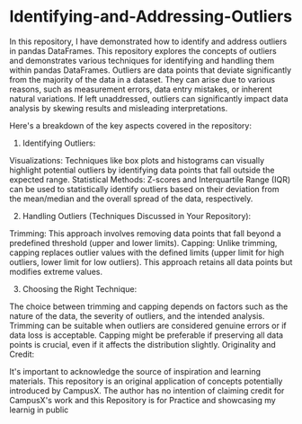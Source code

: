 # Identifying-and-Addressing-Outliers
In this repository, I have demonstrated how to identify and address outliers in pandas DataFrames.
This repository explores the concepts of outliers and demonstrates various techniques for identifying and handling them within pandas DataFrames. Outliers are data points that deviate significantly from the majority of the data in a dataset. They can arise due to various reasons, such as measurement errors, data entry mistakes, or inherent natural variations. If left unaddressed, outliers can significantly impact data analysis by skewing results and misleading interpretations.

Here's a breakdown of the key aspects covered in the repository:

1. Identifying Outliers:

Visualizations: Techniques like box plots and histograms can visually highlight potential outliers by identifying data points that fall outside the expected range.
Statistical Methods: Z-scores and Interquartile Range (IQR) can be used to statistically identify outliers based on their deviation from the mean/median and the overall spread of the data, respectively.

2. Handling Outliers (Techniques Discussed in Your Repository):

Trimming: This approach involves removing data points that fall beyond a predefined threshold (upper and lower limits).
Capping: Unlike trimming, capping replaces outlier values with the defined limits (upper limit for high outliers, lower limit for low outliers). This approach retains all data points but modifies extreme values.

3. Choosing the Right Technique:

The choice between trimming and capping depends on factors such as the nature of the data, the severity of outliers, and the intended analysis. Trimming can be suitable when outliers are considered genuine errors or if data loss is acceptable. Capping might be preferable if preserving all data points is crucial, even if it affects the distribution slightly.
Originality and Credit:

It's important to acknowledge the source of inspiration and learning materials. This repository is an original application of concepts potentially introduced by CampusX. The author has no intention of claiming credit for CampusX's work and this Repository is for Practice and showcasing my learnig in public 
